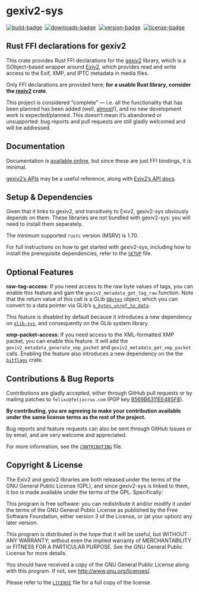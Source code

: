 gexiv2-sys
==========

[![build-badge][]][build]&nbsp;
[![downloads-badge][]][crates-io]&nbsp;
[![version-badge][]][crates-io]&nbsp;
[![license-badge][]][license]&nbsp;

[build]: https://github.com/felixc/gexiv2-sys/actions/workflows/ci.yml
[build-badge]: https://github.com/felixc/gexiv2-sys/actions/workflows/ci.yml/badge.svg?branch=main
[crates-io]: https://crates.io/crates/gexiv2-sys
[downloads-badge]: https://img.shields.io/crates/d/gexiv2-sys.svg
[version-badge]: https://img.shields.io/crates/v/gexiv2-sys.svg
[license]: https://github.com/felixc/gexiv2-sys/blob/master/LICENSE
[license-badge]: https://img.shields.io/crates/l/gexiv2-sys.svg


Rust FFI declarations for gexiv2
--------------------------------

This crate provides Rust FFI declarations for the [gexiv2][gexiv2] library,
which is a GObject-based wrapper around [Exiv2][exiv2], which provides read and
write access to the Exif, XMP, and IPTC metadata in media files.

Only FFI declarations are provided here; **for a usable Rust library, consider
the [rexiv2][rexiv2] crate**.

This project is considered “complete” — i.e. all the functionality that has been
planned has been added (well, [almost][feature-issues]!), and no new development
work is expected/planned. This doesn’t mean it’s abandoned or unsupported: bug
reports and pull requests are still gladly welcomed and will be addressed.

[gexiv2]: https://wiki.gnome.org/Projects/gexiv2
[exiv2]:  http://www.exiv2.org/
[rexiv2]: https://github.com/felixc/rexiv2
[feature-issues]: https://github.com/felixc/gexiv2-sys/issues?q=is%3Aissue+is%3Aopen+label%3Afeature


Documentation
-------------

Documentation is [available online][gexiv2-sys], but since these are just FFI
bindings, it is minimal.

[gexiv2’s APIs][gexiv2-api] may be a useful reference, along with [Exiv2’s
API docs][exiv2-api].

[gexiv2-sys]: https://felixcrux.com/files/doc/gexiv2_sys/
[gexiv2-api]: https://git.gnome.org/browse/gexiv2/tree/gexiv2/gexiv2-metadata.h
[exiv2-api]:  http://exiv2.org/doc/index.html


Setup & Dependencies
--------------------

Given that it links to gexiv2, and transitively to Exiv2, gexiv2-sys obviously
depends on them. These libraries are not bundled with gexiv2-sys: you will need
to install them separately.

The minimum supported `rustc` version (MSRV) is 1.70.

For full instructions on how to get started with gexiv2-sys, including how to
install the prerequisite dependencies, refer to the [`SETUP`](SETUP.md) file.


Optional Features
-----------------

**raw-tag-access**: If you need access to the raw byte values of tags, you can
enable this feature and gain the `gexiv2_metadata_get_tag_raw` function. Note
that the return value of this call is a GLib [`GBytes`][gbytes] object, which
you can convert to a data pointer via GLib’s [`g_bytes_unref_to_data`][unref].

This feature is disabled by default because it introduces a new dependency on
[`glib-sys`][glib-sys], and consequently on the GLib system library.

**xmp-packet-access**: If you need access to the XML-formatted XMP packet, you
can enable this feature. It will add the `gexiv2_metadata_generate_xmp_packet`
and `gexiv2_metadata_get_xmp_packet` calls. Enabling the feature also introduces
a new dependency on the the [`bitflags`][bitflags] crate.

[gbytes]: http://gtk-rs.org/docs/glib_sys/struct.GBytes.html
[unref]: http://gtk-rs.org/docs/glib_sys/fn.g_bytes_unref_to_data.html
[glib-sys]: https://crates.io/crates/glib-sys/
[bitflags]: https://crates.io/crates/bitflags


Contributions & Bug Reports
---------------------------

Contributions are gladly accepted, either through GitHub pull requests or by
mailing patches to `felixc@felixcrux.com` (PGP key [8569B6311EE485F8][pgp-key]).

**By contributing, you are agreeing to make your contribution available under
the same license terms as the rest of the project.**

Bug reports and feature requests can also be sent through GitHub Issues or by
email, and are very welcome and appreciated.

For more information, see the [`CONTRIBUTING`](CONTRIBUTING.md) file.

[pgp-key]: http://hkps.pool.sks-keyservers.net/pks/lookup?op=vindex&search=0x8569B6311EE485F8


Copyright & License
-------------------

The Exiv2 and gexiv2 libraries are both released under the terms of the GNU
General Public License (GPL), and since gexiv2-sys is linked to them, it too
is made available under the terms of the GPL. Specifically:

This program is free software: you can redistribute it and/or modify it
under the terms of the GNU General Public License as published by the Free
Software Foundation, either version 3 of the License, or (at your option)
any later version.

This program is distributed in the hope that it will be useful, but WITHOUT
ANY WARRANTY; without even the implied warranty of MERCHANTABILITY or FITNESS
FOR A PARTICULAR PURPOSE. See the GNU General Public License for more details.

You should have received a copy of the GNU General Public License along with
this program. If not, see <http://www.gnu.org/licenses/>.

Please refer to the [`LICENSE`](LICENSE) file for a full copy of the license.
